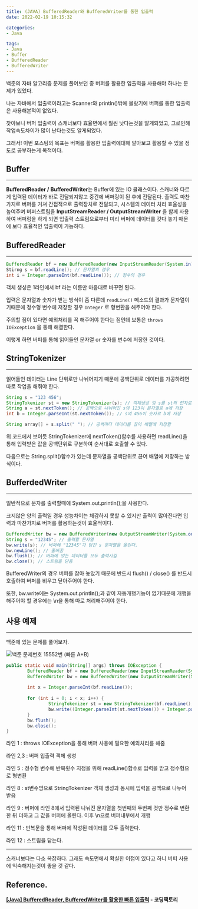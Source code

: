 ```yaml
---
title: (JAVA) BufferedReader와 BufferedWriter를 통한 입출력
date: 2022-02-19 10:15:32  

categories:
- Java

tags:  
- Java
- Buffer
- BufferedReader
- BufferedWriter
---
```


백준의 자바 알고리즘 문제를 풀어보던 중 버퍼를 활용한 입출력을 사용해야 하나는 문제가 있었다.

나는 자바에서 입출력이라고는 Scanner와 println()밖에 몰랐기에 버퍼를 통한 입출력은 사용해본적이 없었다.

찾아보니 버퍼 입출력이 스캐너보다 효율면에서 훨씬 낫다는것을 알게되었고, 그로인해 작업속도차이가 많이 난다는것도 알게되었다.

그래서! 이번 포스팅의 목표는 버퍼를 활용한 입출력에대해 알아보고 활용할 수 있을 정도로 공부하는게 목적이다.

## Buffer

---

**BufferedReader /** **BufferedWriter**는 Buffer에 있는 IO 클래스이다. 스캐너와 다르게 입력된 데이터가 바로 전달되지않고 중간에 버퍼링이 된 후에 전달된다. 출력도 마찬가지로 버퍼를 거쳐 간접적으로 출력장치로 전달되고, 시스템의 데이터 처리 효율성을 높여주며 버퍼스트림을 **InputStreamReader / OutputStreamWriter** 을 함께 사용하여 버퍼링을 하게 되면 입출력 스트림으로부터 미리 버퍼에 데이터를 갖다 놓기 때문에 보다 효율적인 입출력이 가능하다.

## BufferedReader

---

```java
BufferedReader bf = new BufferedReader(new InputStreamReader(System.in)); // 객체 생성
Stirng s = bf.readLine(); // 문자열의 경우
int i = Integer.parseInt(bf.readLine()); // 정수의 경우
```

객체 생성은 1라인에서 bf 라는 이름만 마음대로 바꾸면 된다.

입력은 문자열과 숫자가 받는 방식이 좀 다른데 `readLine()` 메소드의 결과가 문자열이기때문에 정수형 변수에 저장할 경우 `Integer` 로 형변환을 해주어야 한다.

주의할 점이 있다면 예외처리를 꼭 해주어야 한다는 점인데 보통은 `throws IOException` 을 통해 해결한다.

이렇게 하면 버퍼를 통해 읽어들인 문자열 or 숫자를 변수에 저장한 것이다.

## StringTokenizer

---

읽어들인 데이터는 Line 단위로만 나뉘어지기 때문에 공백단위로 데이터를 가공하려면 따로 작업을 해줘야 한다.

```java
String s = "123 456";
StringTokenizer st = new StringTokenizer(s); // 객체생성 및 s를 st의 인자로 전달            
String a = st.nextToken(); // 공백으로 나뉘어진 s의 123이 문자열로 a에 저장
int b = Integer.parseInt(st.nextToken()); // s의 456이 숫자로 b에 저장

String array[] = s.split(" "); // 공백마다 데이터를 끊어 배열에 저장함
```

위 코드에서 보이듯 StringTokenizer에 nextToken()함수를 사용하면 readLine()을 통해 입력받은 값을 공백단위로 구분하여 순서대로 호출할 수 있다.

다음으로는 String.split()함수가 있는데 문자열을 공백단위로 끊어 배열에 저장하는 방식이다.

## BufferdedWriter

---

일반적으로 문자를 출력할때에 System.out.println();을 사용한다. 

크지않은 양의 출력일 경우 성능차이는 체감하지 못할 수 있지만 출력이 많아진다면 입력과 마찬가지로 버퍼를 활용하는것이 효율적이다.

```java
BufferedWriter bw = new BufferedWriter(new OutputStreamWriter(System.out)); // 객체생성
String s = "12345"; // 출력할 문자열
bw.write(s); // 버퍼에 "12345"가 담긴 s 문자열을 올린다.
bw.newLine(); // 줄바꿈
bw.flush(); // 버퍼에 있는 데이터를 모두 출력시킴
bw.close(); // 스트림을 닫음
```

BufferedWriter의 경우 버퍼를 잡아 놓았기 때문에 반드시 flush() / close() 를 반드시 호출하여 버퍼를 비우고 닫아주어야 한다.

또한, bw.write에는 System.out.print**ln**();과 같이 자동개행기능이 없기때문에 개행을 해주어야 할 경우에는 \n을 통해 따로 처리해주어야 한다.

## 사용 예제

---

백준에 있는 문제를 풀어보자.

![백준 문제번호 15552번 (빠른 A+B)](/images/Java-Buffer/Untitled.png)

```java
public static void main(String[] args) throws IOException {
		BufferedReader bf = new BufferedReader(new InputStreamReader(System.in));
		BufferedWriter bw = new BufferedWriter(new OutputStreamWriter(System.out));
		
		int x = Integer.parseInt(bf.readLine());
		
		for (int i = 0; i < x; i++) {
				StringTokenizer st = new StringTokenizer(bf.readLine(), " ");
				bw.write((Integer.parseInt(st.nextToken()) + Integer.parseInt(st.nextToken())+ "\n");
		}
		bw.flush();
		bw.close();
}
```

라인 1 : throws IOException을 통해 버퍼 사용에 필요한 예외처리를 해줌

라인 2,3 : 버퍼 입출력 객체 생성

라인 5 : 정수형 변수에 반복횟수 지정을 위해 readLine()함수로 입력을 받고 정수형으로 형변환

라인 8 : st변수명으로 StringTokenizer 객체 생성과 동시에 입력을 공백으로 나누어 받음

라인 9 : 버퍼에 라인 8에서 입력된 나눠진 문자열을 첫번째와 두번째 것만 정수로 변환한 뒤 더하고 그 값을 버퍼에 올린다. 이후 \n으로 버퍼내부에서 개행

라인 11 : 반복문을 통해 버퍼에 작성된 데이터를 모두 출력한다.

라인 12 : 스트림을 닫는다.

---

스캐너보다는 다소 복잡하다. 그래도 속도면에서 확실한 이점이 있다고 하니 버퍼 사용에 익숙해지는것이 좋을 것 같다.

## Reference.

**[[Java] BufferedReader, BufferedWriter를 활용한 빠른 입출력](https://coding-factory.tistory.com/251) - 코딩팩토리**